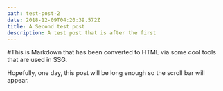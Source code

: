 ```yaml
---
path: test-post-2
date: 2018-12-09T04:20:39.572Z
title: A Second test post
description: A test post that is after the first
---
```

#This is Markdown that has been converted to HTML via some cool tools that are used in SSG.

Hopefully, one day, this post will be long enough so the scroll bar will appear. 
